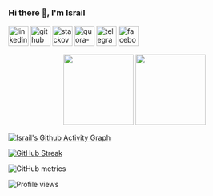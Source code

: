 
### Hi there 👋, I'm Israil

[<img src='https://cdn-icons-png.flaticon.com/512/145/145807.png' alt='linkedin' height='40'>](https://www.linkedin.com/in/zannatulnaim09)
[<img src='https://cdn-icons-png.flaticon.com/512/733/733553.png' alt='github' height='40'>](https://github.com/Israil445)
[<img src='https://cdn-icons-png.flaticon.com/512/2111/2111628.png' alt='stackoverflow' height='40'>](https://stackoverflow.com/users/17947102)
[<img src='https://cdn-icons-png.flaticon.com/512/4494/4494531.png' alt='quora-bangla' height=40>](https://www.quora.com/profile/Zannatul-Naim-15-1)
[<img src='https://cdn-icons-png.flaticon.com/512/2111/2111646.png' alt='telegram' height='40'>](https://t.me/zannatulnaim09)
[<img src='https://cdn-icons-png.flaticon.com/512/3670/3670124.png' alt='facebook' height='40'>](https://www.facebook.com/naim33208)

<p align=center>
 <img height="140px"  src="https://github-readme-stats.vercel.app/api?username=Israil445&show_icons=true&hide_title=true&hide_border=true&theme=tokyonight&count_private=true" />
  <img height="140px"  src="https://github-readme-stats.vercel.app/api/top-langs/?username=Israil445&layout=compact&hide_title=true&hide_border=true&theme=tokyonight&count_private=true" />
  </p>

[![Israil's Github Activity Graph](https://activity-graph.herokuapp.com/graph?username=Israil445&theme=react-dark&hide_border=true&area=true)](https://git.io/Israil445)

<!--  CONTRIBUTION AND STREAK BLOCK -->
 [![GitHub Streak](https://github-readme-streak-stats.herokuapp.com/?user=Israil445&currStreakNum=2FD3EB&fire=pink&sideLabels=F00&theme=nightowl)](https://git.io/streak-stats)     
<!--  Metrics Bar -->
![GitHub metrics](https://metrics.lecoq.io/Israil445)
<!--  Profile Views -->
![Profile views](https://gpvc.arturio.dev/Israil445)  
